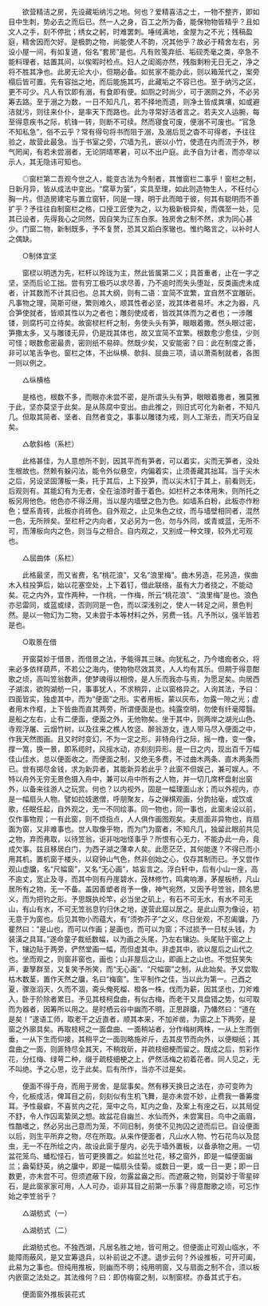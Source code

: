 <!-- { "loadSidebar": true } -->
　　欲营精洁之房，先设藏垢纳污之地。何也？爱精喜洁之士，一物不整齐，即如目中生刺，势必去之而后已。然一人之身，百工之所为备，能保物物皆精乎？且如文人之手，刻不停批；绣女之躬，时难罢刺。唾绒满地，金屋为之不光；残稿盈庭，精舍因而欠好。是极韵之物，尚能使人不韵，况其他乎？故必于精舍左右，另设小屋一间，有如复道，俗名“套房”是也。凡有败笺弃纸、垢砚秃毫之类，卒急不能料理者，姑置其间，以俟暇时检点。妇人之闺阁亦然，残脂剩粉无日无之，净之将不胜其净也。此房无论大小，但期必备。如贫家不能办此，则以箱笼代之，案旁榻后皆可置。先有容拙之地，而后能施其巧，此藏垢之不容已也。至于纳污之区，更不可少。凡人有饮即有溺，有食即有便。如厕之时尚少，可于溷厕之外，不必另筹去路。至于溺之为数，一日不知凡几，若不择地而遗，则净土皆成粪壤，如或避洁就污，则往来仆仆，是率天下而路也。此为寻常好洁者言之。若夫文人运腕，每至得意疾书之际，机锋一转，则断不可续。然而寝食可废，便溺不可废也。“官急不知私急”，俗不云乎？常有得句将书而阻于溺，及溺后觅之杳不可得者，予往往验之，故营此最急。当于书室之旁，穴墙为孔，嵌以小竹，使遗在内而流于外，秽气罔闻，有若未尝溺者，无论阴晴寒暑，可以不出户庭。此予自为计者，而亦举以示人，其无隐讳可知也。

　　◎窗栏第二吾观今世之人，能变古法为今制者，其惟窗栏二事乎！窗栏之制，日新月异，皆从成法中变出。“腐草为萤”，实具至理，如此则造物生人，不枉付心胸一片。但造房建宅与置立窗轩，同是一理，明于此而暗于彼，何其有聪明而不善扩乎？予往往自制窗栏之格，口授工匠使为之，以为极新极异矣，而偶至一处，见其已设者，先得我心之同然，因自笑为辽东白豕。独房舍之制不然，求为同心甚少。门窗二物，新制既多，予不复赘，恐其又蹈白豕辙也。惟约略言之，以补时人之偶缺。

　　○制体宜坚

　　窗棂以明透为先，栏杆以玲珑为主，然此皆属第二义；具首重者，止在一字之坚，坚而后论工拙。尝有穷工极巧以求尽善，乃不逾时而失头堕趾，反类画虎未成者，计其数而不计其旧也。总其大纲，则有二语：宜简不宜繁，宜自然不宜雕斫。凡事物之理，简斯可继，繁则难久，顺其性者必坚，戕其体者易坏。木之为器，凡合笋使就者，皆顺其性以为之者也；雕刻使成者，皆戕其体而为之者也；一涉雕镂，则腐朽可立待矣。故窗棂栏杆之制，务使头头有笋，眼眼着撒。然头眼过密，笋撒太多，又与雕镂无异，仍是戕其体也，故又宜简不宜繁。根数愈少愈佳，少则可怪；眼数愈密最贵，密则纸不易碎。然既少矣，又安能密？曰：此在制度之善，非可以笔舌争也。窗栏之体，不出纵横、欹斜、屈曲三项，请以萧斋制就者，各图一则以例之。

　　△纵横格

　　是格也，根数不多，而眼亦未尝不密，是所谓头头有笋，眼眼着撒者，雅莫雅于此，坚亦莫坚于此矣。是从陈腐中变出。由此推之，则旧式可化为新者，不知凡几。但取其简者、坚者、自然者变之，事事以雕镂为戒，则人工渐去，而天巧自呈矣。

　　△欹斜格（系栏）

　　此格甚佳，为人意想所不到，因其平而有笋者，可以着实，尖而无笋者，没处生根故也。然赖有躲闪法，能令外似悬空，内偏着实，止须善藏其拙耳。当于尖木之后，另设坚固薄板一条，托于其后，上下投笋，而以尖木钉于其上，前看则无，后观则有。其能幻有为无者，全在油漆时善于着色。如栏杆之本体用朱，则所托之板另用他色。他色亦不得泛用，当以屋内墙壁之色为色。如墙系白粉，此板亦作粉色；壁系青砖，此板亦肖砖色。自外观之，止见朱色之纹，而与墙壁相同者，混然一色，无所辨矣。至栏杆之内向者，又必另为一色，勿与外同，或青或蓝，无所不可，而薄板向内之色，则当与之相合。自内观之，又别成一种文理，较外尤可观也。

　　△屈曲体（系栏）

　　此格最坚，而又省费，名“桃花浪”，又名“浪里梅”。曲木另造，花另造，俟曲木入柱投笋后，始以花塞空处，上下着钉，借此联络，虽有大力者挠之，不能动矣。花之内外，宜作两种，一作桃，一作梅，所云“桃花浪”、“浪里梅”是也。浪色亦忌雷同，或蓝或绿，否则同是一色，而以深浅别之，使人一转足之间，景色判然。是以一物幻为二物，又未尝于本等材料之外，另费一钱。凡予所以，强半皆若是也。

　　○取景在借

　　开窗莫妙于借景，而借景之法，予能得其三昧。向犹私之，乃今嗜痂者众，将来必多依样葫芦，不若公之海内，使物物尽效其灵，人人均有其乐。但期于得意酣歌之顷，高叫笠翁数声，使梦魂得以相傍，是人乐而我亦与焉，为愿足矣。向居西子湖滨，欲购湖舫一只，事事犹人，不求稍异，止以窗格异之。人询其法，予曰：四面皆实，独虚其中，而为“便面”之形。实者用板，蒙以灰布，勿露一隙之光；虚者用木作框，上下皆曲而直其两旁，所谓便面是也。纯露空明，勿使有纤毫障翳。是船之左右，止有二便面，便面之外，无他物矣。坐于其中，则两岸之湖光山色、寺观浮屠、云烟竹树，以及往来之樵人牧竖、醉翁游女，连人带马尽入便面之中，作我天然图画。且又时时变幻，不为一定之形。非特舟行之际，摇一橹，变一像，撑一篙，换一景，即系缆时，风摇水动，亦刻刻异形。是一日之内，现出百千万幅佳山佳水，总以便面收之。而便面之制，又绝无多费，不过曲木两条、直木两条而已。世有掷尽金钱，求为新异者，其能新异若此乎？此窗不但娱己，兼可娱人。不特以舟外无穷无景色摄入舟中，兼可以舟中所有之人物，并一切几席杯盘射出窗外，以备来往游人之玩赏。何也？以内视外，固是一幅理面山水；而以外视内，亦是一幅扇头人物。譬如拉妓邀僧，呼朋聚友，与之弹棋观画，分韵拈毫，或饮或歌，任眠任起，自外观之，无一不同绘事。同一物也，同一事也，此窗未设以前，仅作事物观；一有此窗，则不烦指点，人人俱作画图观矣。夫扇面非异物也，肖扇面为窗，又非难事也。世人取像乎物，而为门为窗者，不知凡几，独留此眼前共见之物，弃而弗取，以待笠翁，讵非咄咄怪事乎？所恨有心无力，不能办此一舟，竟成欠事。兹且移居白门，为西子湖之薄幸人矣。此愿茫茫，其何能遂？不得已而小用其机，置机窗于楼头，以窥钟山气色，然非创始之心，仅存其制而已。予又尝作观山虚牖，名“尺幅窗”，又名“无心画”，姑妄言之。浮白轩中，后有小山一座，高不逾丈，宽止及寻，而其中则有丹崖碧水，茂林修竹，鸣禽响瀑，茅屋板桥，凡山居所有之物，无一不备。盖因善塑者肖予一像，神气宛然，又因予号笠翁，顾名思义，而为把钓之形。予思既执纶竿，必当坐之矶上，有石不可无水，有水不可无山，有山有水，不可无笠翁息钓归休之地，遂营此窟以居之。是此山原为像设，初无意于为窗也。后见其物小而蕴大，有“须弥芥子”之义，尽日坐观，不忍阖牖，乃瞿然曰：“是山也，而可以作画；是画也，而可以为窗；不过损予一日杖头钱，为装潢之具耳。”遂命童子裁纸数幅，以为画之头尾，乃左右镶边。头尾贴于窗之上下，镶边贴于两旁，俨然堂画一幅，而但虚其中。非虚其中，欲以屋后之山代之也。坐而观之，则窗非窗也，画也；山非屋后之山，即画上之山也。不觉狂笑失声，妻孥群至，又复笑予所笑，而“无心画”、“尺幅窗”之制，从此始矣。予又尝取枯木数茎，置作天然之牖，名曰“梅窗”。生平制作之佳，当以此为第一。己酉之夏，骤涨滔天，久而不涸，斋头俺死榴、橙各一株，伐而为薪，因其坚也，刀斧难入，卧于阶除者累日。予见其枝柯盘曲，有似古梅，而老干又具盘错之势，似可取而为器者，因筹所以用之。是时栖云谷中幽而不明，正思辟牖，乃幡然曰：“道在是矣！”遂语工师，取老干之近直者，顺其本来，不加斧凿，为窗之上下两旁，是窗之外廓具矣。再取枝柯之一面盘曲、一面稍站者，分作梅树两株，一从上生而倒垂，一从下生而仰接，其稍平之一面则略施斧斤，去其皮节而向外，以便糊纸；其盘曲之一面，则匪特尽全其天，不稍戕斫，并疏枝细梗而留之。既成之后，剪彩作花，分红梅、绿萼二种，缀于疏枝细梗之上，俨然活梅之初着花者。同人见之，无不叫绝。予之心思，讫于此矣。后有所作，当亦不过是矣。

　　便面不得于舟，而用于房舍，是屈事矣。然有移天换日之法在，亦可变昨为今，化板成活，俾耳目之前，刻刻似有生机飞舞，是亦未尝不妙，止费我一番筹度耳。予性最癖，不喜贫内之花，笼中之鸟，缸内之鱼，及案上有座之石，以其局促不舒，令人作囚鸾絷凤之想。故盆花自幽兰、水仙而外，未尝寓目。鸟中之画眉，性酷嗜之，然必另出己意而为笼，不同旧制，务使不见拘囚之迹而后已。自设便面以后，则生平所弃之物，尽在所取。从来作便面者，凡山水人物、竹石花鸟以及昆虫，无一不在所绘之内，故设此窗于屋内，必先于墙外置板，以备承物之用。一切盆花笼鸟、蟠松怪石，皆可更换置之。如盆兰吐花，移之窗外，即是一幅便面幽兰；盎菊舒英，纳之牖中，即是一幅扇头佳菊。或数日一更，或一日一更；即一日数更，亦未尝不可。但须遮蔽下段，勿露盆盎之形。而遮蔽之物，则莫妙于零星碎石，是此窗家家可用，人人可办，讵非耳目之前第一乐事？得意酣歌之顷，可忘作始之李笠翁乎？

　　△湖舫式（一）

　　△湖舫式（二）

　　此湖舫式也。不独西湖，凡居名胜之地，皆可用之。但便面止可观山临水，不能障雨蔽风，是又宜筹退兵，以补前说之不逮。退步云何？外设推板，可开可阖，此易为之事也。但纯用推板，则幽而不明；纯用明窗，又与扇面之制不合，须以板内嵌窗之法处之。其法维何？曰：即仿梅窗之制，以制窗棂。亦备其式于右。

　　便面窗外推板装花式


